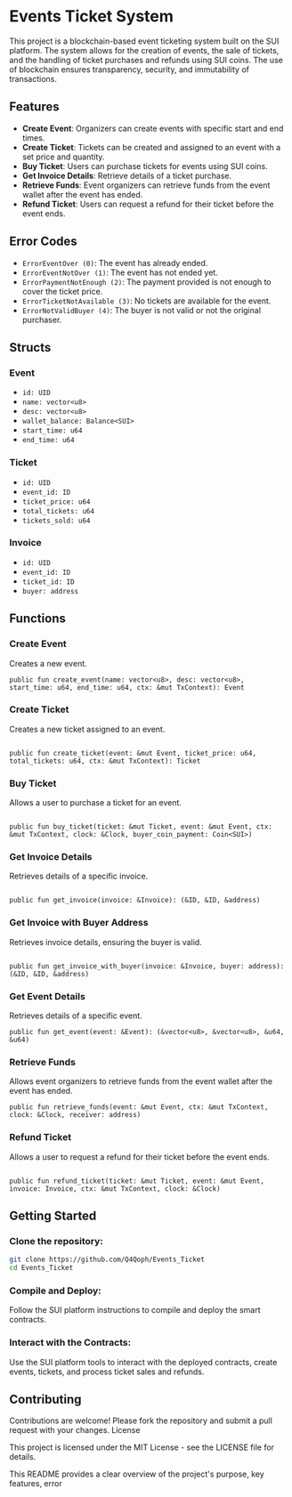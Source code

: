 

# Events Ticket System

This project is a blockchain-based event ticketing system built on the SUI platform. The system allows for the creation of events, the sale of tickets, and the handling of ticket purchases and refunds using SUI coins. The use of blockchain ensures transparency, security, and immutability of transactions.

## Features

- **Create Event**: Organizers can create events with specific start and end times.
- **Create Ticket**: Tickets can be created and assigned to an event with a set price and quantity.
- **Buy Ticket**: Users can purchase tickets for events using SUI coins.
- **Get Invoice Details**: Retrieve details of a ticket purchase.
- **Retrieve Funds**: Event organizers can retrieve funds from the event wallet after the event has ended.
- **Refund Ticket**: Users can request a refund for their ticket before the event ends.

## Error Codes

- `ErrorEventOver (0)`: The event has already ended.
- `ErrorEventNotOver (1)`: The event has not ended yet.
- `ErrorPaymentNotEnough (2)`: The payment provided is not enough to cover the ticket price.
- `ErrorTicketNotAvailable (3)`: No tickets are available for the event.
- `ErrorNotValidBuyer (4)`: The buyer is not valid or not the original purchaser.

## Structs

### Event

- `id: UID`
- `name: vector<u8>`
- `desc: vector<u8>`
- `wallet_balance: Balance<SUI>`
- `start_time: u64`
- `end_time: u64`

### Ticket

- `id: UID`
- `event_id: ID`
- `ticket_price: u64`
- `total_tickets: u64`
- `tickets_sold: u64`

### Invoice

- `id: UID`
- `event_id: ID`
- `ticket_id: ID`
- `buyer: address`

## Functions

### Create Event

Creates a new event.

```move
public fun create_event(name: vector<u8>, desc: vector<u8>, start_time: u64, end_time: u64, ctx: &mut TxContext): Event
```
### Create Ticket

Creates a new ticket assigned to an event.

```move

public fun create_ticket(event: &mut Event, ticket_price: u64, total_tickets: u64, ctx: &mut TxContext): Ticket
```
### Buy Ticket

Allows a user to purchase a ticket for an event.

```move

public fun buy_ticket(ticket: &mut Ticket, event: &mut Event, ctx: &mut TxContext, clock: &Clock, buyer_coin_payment: Coin<SUI>)
```
### Get Invoice Details

Retrieves details of a specific invoice.

```move

public fun get_invoice(invoice: &Invoice): (&ID, &ID, &address)

```

### Get Invoice with Buyer Address

Retrieves invoice details, ensuring the buyer is valid.

```move

public fun get_invoice_with_buyer(invoice: &Invoice, buyer: address): (&ID, &ID, &address)
```
### Get Event Details

Retrieves details of a specific event.

```move
public fun get_event(event: &Event): (&vector<u8>, &vector<u8>, &u64, &u64)
```
### Retrieve Funds

Allows event organizers to retrieve funds from the event wallet after the event has ended.

```move
public fun retrieve_funds(event: &mut Event, ctx: &mut TxContext, clock: &Clock, receiver: address)
```
### Refund Ticket

Allows a user to request a refund for their ticket before the event ends.

```move

public fun refund_ticket(ticket: &mut Ticket, event: &mut Event, invoice: Invoice, ctx: &mut TxContext, clock: &Clock)
```
## Getting Started

### Clone the repository:

   ``` bash
   git clone https://github.com/Q4Qoph/Events_Ticket
   cd Events_Ticket
```
### Compile and Deploy:
Follow the SUI platform instructions to compile and deploy the smart contracts.

### Interact with the Contracts:

Use the SUI platform tools to interact with the deployed contracts, create events, tickets, and process ticket sales and refunds.

## Contributing

Contributions are welcome! Please fork the repository and submit a pull request with your changes.
License

This project is licensed under the MIT License - see the LICENSE file for details.


This README provides a clear overview of the project's purpose, key features, error 
